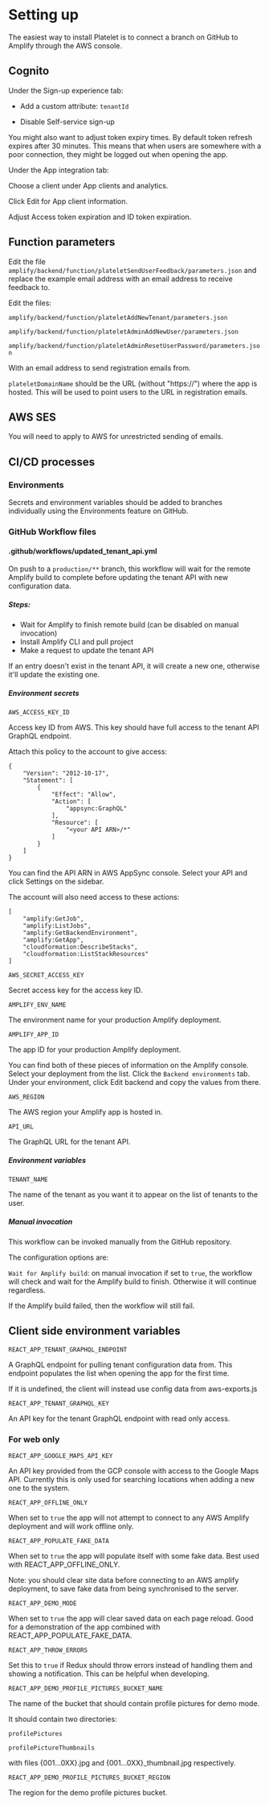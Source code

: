 # Setting up

The easiest way to install Platelet is to connect a branch on GitHub to Amplify through the AWS console.

## Cognito

Under the Sign-up experience tab:

- Add a custom attribute: `tenantId`

- Disable Self-service sign-up

You might also want to adjust token expiry times. By default token refresh expires after 30 minutes. This means that when users are somewhere with a poor connection, they might be logged out when opening the app.

Under the App integration tab:

Choose a client under App clients and analytics.

Click Edit for App client information.

Adjust Access token expiration and ID token expiration.

## Function parameters

Edit the file `amplify/backend/function/plateletSendUserFeedback/parameters.json` and replace the example email address with an email address to receive feedback to.

Edit the files:

`amplify/backend/function/plateletAddNewTenant/parameters.json`

`amplify/backend/function/plateletAdminAddNewUser/parameters.json`

`amplify/backend/function/plateletAdminResetUserPassword/parameters.json`

With an email address to send registration emails from.

`plateletDomainName` should be the URL (without "https://") where the app is hosted. This will be used to point users to the URL in registration emails.

## AWS SES

You will need to apply to AWS for unrestricted sending of emails.

## CI/CD processes

### Environments

Secrets and environment variables should be added to branches individually using the Environments feature on GitHub.

### GitHub Workflow files

#### .github/workflows/updated_tenant_api.yml

On push to a `production/**` branch, this workflow will wait for the remote Amplify build to complete before updating the tenant API with new configuration data.

##### Steps:

- Wait for Amplify to finish remote build (can be disabled on manual invocation)
- Install Amplify CLI and pull project
- Make a request to update the tenant API

If an entry doesn't exist in the tenant API, it will create a new one, otherwise it'll update the existing one.

##### Environment secrets

`AWS_ACCESS_KEY_ID`

Access key ID from AWS. This key should have full access to the tenant API GraphQL endpoint.

Attach this policy to the account to give access:

```
{
    "Version": "2012-10-17",
    "Statement": [
        {
            "Effect": "Allow",
            "Action": [
                "appsync:GraphQL"
            ],
            "Resource": [
                "<your API ARN>/*"
            ]
        }
    ]
}
```

You can find the API ARN in AWS AppSync console. Select your API and click Settings on the sidebar.

The account will also need access to these actions:

```
[
    "amplify:GetJob",
    "amplify:ListJobs",
    "amplify:GetBackendEnvironment",
    "amplify:GetApp",
    "cloudformation:DescribeStacks",
    "cloudformation:ListStackResources"
]
```

`AWS_SECRET_ACCESS_KEY`

Secret access key for the access key ID.

`AMPLIFY_ENV_NAME`

The environment name for your production Amplify deployment.

`AMPLIFY_APP_ID`

The app ID for your production Amplify deployment.

You can find both of these pieces of information on the Amplify console. Select your deployment from the list.
Click the `Backend environments` tab. Under your environment, click Edit backend and copy the values from there.

`AWS_REGION`

The AWS region your Amplify app is hosted in.

`API_URL`

The GraphQL URL for the tenant API.

##### Environment variables

`TENANT_NAME`

The name of the tenant as you want it to appear on the list of tenants to the user.

##### Manual invocation

This workflow can be invoked manually from the GitHub repository.

The configuration options are:

`Wait for Amplify build`: on manual invocation if set to `true`, the workflow will check and wait for the Amplify build to finish. Otherwise it will continue regardless.

If the Amplify build failed, then the workflow will still fail.

## Client side environment variables

`REACT_APP_TENANT_GRAPHQL_ENDPOINT`

A GraphQL endpoint for pulling tenant configuration data from. This endpoint populates the list when opening the app for the first time.

If it is undefined, the client will instead use config data from aws-exports.js

`REACT_APP_TENANT_GRAPHQL_KEY`

An API key for the tenant GraphQL endpoint with read only access.

### For web only

`REACT_APP_GOOGLE_MAPS_API_KEY`

An API key provided from the GCP console with access to the Google Maps API. Currently this is only used for searching locations when adding a new one to the system.

`REACT_APP_OFFLINE_ONLY`

When set to `true` the app will not attempt to connect to any AWS Amplify deployment and will work offline only.

`REACT_APP_POPULATE_FAKE_DATA`

When set to `true` the app will populate itself with some fake data. Best used with REACT_APP_OFFLINE_ONLY.

Note: you should clear site data before connecting to an AWS amplify deployment, to save fake data from being synchronised to the server.

`REACT_APP_DEMO_MODE`

When set to `true` the app will clear saved data on each page reload. Good for a demonstration of the app combined with REACT_APP_POPULATE_FAKE_DATA.

`REACT_APP_THROW_ERRORS`

Set this to `true` if Redux should throw errors instead of handling them and showing a notification. This can be helpful when developing.

`REACT_APP_DEMO_PROFILE_PICTURES_BUCKET_NAME`

The name of the bucket that should contain profile pictures for demo mode.

It should contain two directories:

`profilePictures`

`profilePictureThumbnails`

with files {001...0XX}.jpg and {001...0XX}\_thumbnail.jpg respectively.

`REACT_APP_DEMO_PROFILE_PICTURES_BUCKET_REGION`

The region for the demo profile pictures bucket.
